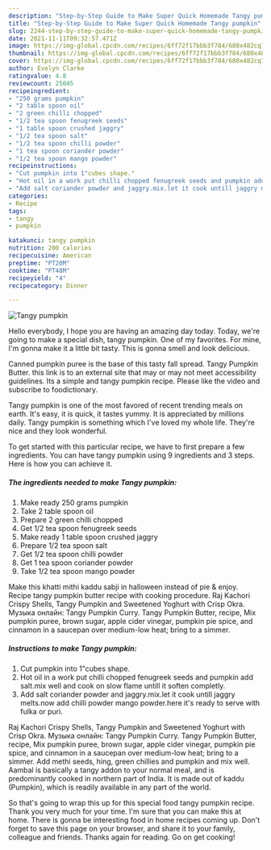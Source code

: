 ```yaml
---
description: "Step-by-Step Guide to Make Super Quick Homemade Tangy pumpkin"
title: "Step-by-Step Guide to Make Super Quick Homemade Tangy pumpkin"
slug: 2244-step-by-step-guide-to-make-super-quick-homemade-tangy-pumpkin
date: 2021-11-11T09:32:57.471Z
image: https://img-global.cpcdn.com/recipes/6ff72f17bbb3f784/680x482cq70/tangy-pumpkin-recipe-main-photo.jpg
thumbnail: https://img-global.cpcdn.com/recipes/6ff72f17bbb3f784/680x482cq70/tangy-pumpkin-recipe-main-photo.jpg
cover: https://img-global.cpcdn.com/recipes/6ff72f17bbb3f784/680x482cq70/tangy-pumpkin-recipe-main-photo.jpg
author: Evelyn Clarke
ratingvalue: 4.8
reviewcount: 25045
recipeingredient:
- "250 grams pumpkin"
- "2 table spoon oil"
- "2 green chilli chopped"
- "1/2 tea spoon fenugreek seeds"
- "1 table spoon crushed jaggry"
- "1/2 tea spoon salt"
- "1/2 tea spoon chilli powder"
- "1 tea spoon coriander powder"
- "1/2 tea spoon mango powder"
recipeinstructions:
- "Cut pumpkin into 1"cubes shape."
- "Hot oil in a work put chilli chopped fenugreek seeds and pumpkin add salt.mix well and cook on slow flame untill it soften completly."
- "Add salt coriander powder and jaggry.mix.let it cook untill jaggry melts.now add chilli powder mango powder.here it's ready to serve with fulka or puri."
categories:
- Recipe
tags:
- tangy
- pumpkin

katakunci: tangy pumpkin 
nutrition: 200 calories
recipecuisine: American
preptime: "PT20M"
cooktime: "PT48M"
recipeyield: "4"
recipecategory: Dinner

---
```



![Tangy pumpkin](https://img-global.cpcdn.com/recipes/6ff72f17bbb3f784/680x482cq70/tangy-pumpkin-recipe-main-photo.jpg)

Hello everybody, I hope you are having an amazing day today. Today, we're going to make a special dish, tangy pumpkin. One of my favorites. For mine, I'm gonna make it a little bit tasty. This is gonna smell and look delicious.

Canned pumpkin puree is the base of this tasty fall spread. Tangy Pumpkin Butter. this link is to an external site that may or may not meet accessibility guidelines. Its a simple and tangy pumpkin recipe. Please like the video and subscribe to foodictionary.

Tangy pumpkin is one of the most favored of recent trending meals on earth. It's easy, it is quick, it tastes yummy. It is appreciated by millions daily. Tangy pumpkin is something which I've loved my whole life. They're nice and they look wonderful.


To get started with this particular recipe, we have to first prepare a few ingredients. You can have tangy pumpkin using 9 ingredients and 3 steps. Here is how you can achieve it.

<!--inarticleads1-->

##### The ingredients needed to make Tangy pumpkin:

1. Make ready 250 grams pumpkin
1. Take 2 table spoon oil
1. Prepare 2 green chilli chopped
1. Get 1/2 tea spoon fenugreek seeds
1. Make ready 1 table spoon crushed jaggry
1. Prepare 1/2 tea spoon salt
1. Get 1/2 tea spoon chilli powder
1. Get 1 tea spoon coriander powder
1. Take 1/2 tea spoon mango powder


Make this khatti mithi kaddu sabji in halloween instead of pie & enjoy. Recipe tangy pumpkin butter recipe with cooking procedure. Raj Kachori Crispy Shells, Tangy Pumpkin and Sweetened Yoghurt with Crisp Okra. Музыка онлайн: Tangy Pumpkin Curry. Tangy Pumpkin Butter, recipe, Mix pumpkin puree, brown sugar, apple cider vinegar, pumpkin pie spice, and cinnamon in a saucepan over medium-low heat; bring to a simmer. 

<!--inarticleads2-->

##### Instructions to make Tangy pumpkin:

1. Cut pumpkin into 1"cubes shape.
1. Hot oil in a work put chilli chopped fenugreek seeds and pumpkin add salt.mix well and cook on slow flame untill it soften completly.
1. Add salt coriander powder and jaggry.mix.let it cook untill jaggry melts.now add chilli powder mango powder.here it's ready to serve with fulka or puri.


Raj Kachori Crispy Shells, Tangy Pumpkin and Sweetened Yoghurt with Crisp Okra. Музыка онлайн: Tangy Pumpkin Curry. Tangy Pumpkin Butter, recipe, Mix pumpkin puree, brown sugar, apple cider vinegar, pumpkin pie spice, and cinnamon in a saucepan over medium-low heat; bring to a simmer. Add methi seeds, hing, green chillies and pumpkin and mix well. Aambal is basically a tangy addon to your normal meal, and is predominantly cooked in northern part of India. It is made out of kaddu (Pumpkin), which is readily available in any part of the world. 

So that's going to wrap this up for this special food tangy pumpkin recipe. Thank you very much for your time. I'm sure that you can make this at home. There is gonna be interesting food in home recipes coming up. Don't forget to save this page on your browser, and share it to your family, colleague and friends. Thanks again for reading. Go on get cooking!
